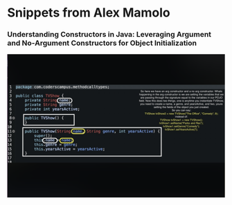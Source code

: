 # Snippets from Alex Mamolo

### Understanding Constructors in Java: Leveraging Argument and No-Argument Constructors for Object Initialization

![FIRST SNIPPET](../images/Snippet_1.jpg)
